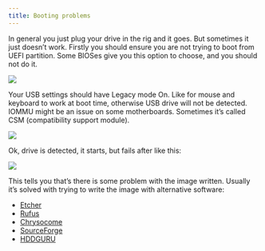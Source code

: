 ```yaml
---
title: Booting problems
---
```


In general you just plug your drive in the rig and it goes. But sometimes it just doesn’t work.
Firstly you should ensure you are not trying to boot from UEFI partition. Some BIOSes give you this option to choose, and you should not do it.

<img src="http://forum.hiveos.farm/uploads/editor/b0/5rpntezwp5sf.jpg">

Your USB settings should have Legacy mode On. Like for mouse and keyboard to work at boot time, otherwise USB drive will not be detected. IOMMU might be an issue on some motherboards. Sometimes it’s called CSM (compatibility support module).

<img src="http://forum.hiveos.farm/uploads/editor/sa/nkq21zwkxe4t.jpg">

Ok, drive is detected, it starts, but fails after like this:

<img src="http://forum.hiveos.farm/uploads/editor/bn/ebj16b6y9jub.jpg">

This tells you that’s there is some problem with the image written. Usually it’s solved with trying to write the image with alternative software:
- [Etcher](https://www.balena.io/etcher/)
- [Rufus](https://rufus.akeo.ie/)
- [Chrysocome](http://www.chrysocome.net/dd)
- [SourceForge](https://sourceforge.net/projects/win32diskimager/)
- [HDDGURU](http://hddguru.com/software/HDD-Raw-Copy-Tool/)
